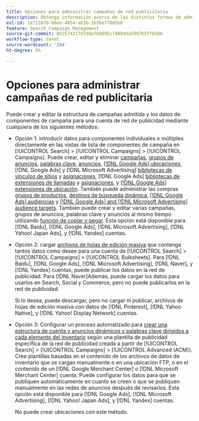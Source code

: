 ```yaml
---
title: Opciones para administrar campañas de red publicitaria
description: Obtenga información acerca de las distintas formas de administrar los datos para sus campañas de red de anuncios.
exl-id: 1e721870-b6ee-4054-ab3b-1b3be778d5b8
feature: Search Campaign Management
source-git-commit: 052574217d7ddafb8895c74094da5997b5ff83db
workflow-type: tm+mt
source-wordcount: '294'
ht-degree: 0%

---
```


# Opciones para administrar campañas de red publicitaria

Puede crear y editar la estructura de campañas admitida y los datos de componentes de campaña para una cuenta de red de publicidad mediante cualquiera de los siguientes métodos:

* Opción 1: introducir datos para componentes individuales o múltiples directamente en las vistas de lista de componentes de campaña en [!UICONTROL Search] > [!UICONTROL Campaigns] > [!UICONTROL Campaigns]. Puede crear, editar y eliminar [campañas](/help/search-social-commerce/campaign-management/campaigns/campaign-manage.md), [grupos de anuncios](/help/search-social-commerce/campaign-management/campaigns/ad-group-manage.md), [palabras clave](/help/search-social-commerce/campaign-management/campaigns/keyword-manage.md), [anuncios](/help/search-social-commerce/campaign-management/campaigns/ad-manage.md), [[!DNL Google Ads] ubicaciones](/help/search-social-commerce/campaign-management/campaigns/placement-manage.md), [!DNL Google Ads] y [!DNL Microsoft Advertising] [bibliotecas de vínculos de sitios](/help/search-social-commerce/campaign-management/campaigns/sitelink-extension-manage.md) y [asignaciones](/help/search-social-commerce/campaign-management/campaigns/sitelink-extension-associate.md), [!DNL Google Ads] [bibliotecas de extensiones de llamadas](/help/search-social-commerce/campaign-management/campaigns/callout-extension-manage.md) y [asignaciones](/help/search-social-commerce/campaign-management/campaigns/callout-extension-associate.md), y [[!DNL Google Ads] extensiones de ubicación](/help/search-social-commerce/campaign-management/campaigns/location-extension-manage.md). También puede administrar las compras [grupos de productos](/help/search-social-commerce/campaign-management/campaigns/product-group-manage.md), [destinos de búsqueda dinámica](/help/search-social-commerce/campaign-management/campaigns/dynamic-search-target-manage.md), [[!DNL Google Ads] audiencias](/help/search-social-commerce/campaign-management/campaigns/audience-about.md) y [[!DNL Google Ads] and [!DNL Microsoft Advertising] audience targets](/help/search-social-commerce/campaign-management/campaigns/audience-targets-manage.md). También puede crear y editar varias campañas, grupos de anuncios, palabras clave y anuncios al mismo tiempo utilizando [función de copiar y pegar](/help/search-social-commerce/campaign-management/campaigns/copy-paste.md). Esta opción está disponible para [!DNL Baidu], [!DNL Google Ads], [!DNL Microsoft Advertising], [!DNL Yahoo! Japan Ads], y [!DNL Yandex] cuentas.

* Opción 2: cargar [archivos de hojas de edición masiva](/help/search-social-commerce/campaign-management/bulksheets/bulksheet-about.md) que contenga tantos datos como desee para una cuenta de [!UICONTROL Search] > [!UICONTROL Campaigns] > [!UICONTROL Bulksheets]. Para [!DNL Baidu], [!DNL Google Ads], [!DNL Microsoft Advertising], [!DNL Naver], y [!DNL Yandex] cuentas, puede publicar los datos en la red de publicidad. Para [!DNL Naver]Además, puede cargar los datos para usarlos en Search, Social y Commerce, pero no puede publicarlos en la red de publicidad.

  Si lo desea, puede descargar, pero no cargar ni publicar, archivos de hojas de edición masiva con datos de [!DNL Pinterest], [!DNL Yahoo Native], y [!DNL Yahoo! Display Network] cuentas.

* Opción 3: Configurar un proceso automatizado para [crear una estructura de cuenta y anuncios dinámicos y palabras clave dirigidos a cada elemento del inventario](/help/search-social-commerce/campaign-management/inventory-feeds/inventory-feeds-about.md) según una plantilla de publicidad específica de la red de publicidad creada a partir de [!UICONTROL Search] > [!UICONTROL Campaigns] > [!UICONTROL  Advanced (ACM)]. Cree plantillas basadas en el contenido de los archivos de datos de inventario que se cargan manualmente o en una ubicación FTP, o en el contenido de un [!DNL Google Merchant Center] o [!DNL Microsoft Merchant Center] cuenta. Puede configurar los datos para que se publiquen automáticamente en cuanto se creen o que se publiquen manualmente en las redes de anuncios después de revisarlos. Esta opción está disponible para [!DNL Google Ads], [!DNL Microsoft Advertising], [!DNL Yahoo! Japan Ads], y [!DNL Yandex] cuentas.

  No puede crear ubicaciones con este método.
